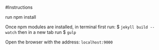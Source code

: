 #Instructions

run npm install

Once npm modules are installed, in terminal first run: $ `jekyll build --watch` then in a new tab run $ `gulp`

Open the browser with the address: `localhost:9000` 




